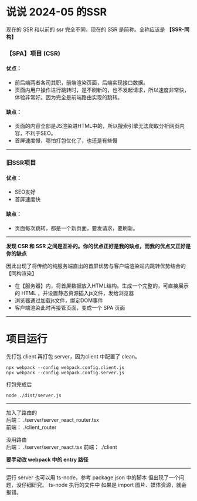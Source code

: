 # 说说 2024-05 的SSR

现在的 SSR 和以前的 ssr 完全不同，现在的 SSR 是简称。全称应该是 **【SSR-同构】**


### 【SPA】项目 (CSR)
#### 优点：
+ 前后端两者各司其职，前端渲染页面，后端实现接口数据。
+ 页面内用户操作进行跳转时，是不刷新的，也不发起请求，所以速度非常快，体验非常好。因为完全是前端路由实现的跳转。
#### 缺点：
+ 页面的内容全部是JS渲染进HTML中的，所以搜索引擎无法爬取分析网页内容，不利于SEO。
+ 首屏速度慢，哪怕打包优化了，也还是有些慢

- - -

### 旧SSR项目
#### 优点：
+ SEO友好
+ 首屏速度快

#### 缺点：
+ 页面每次跳转，都是一个新页面，要发请求，要刷新。


- - -
**发现 CSR 和 SSR 之间是互补的。你的优点正好是我的缺点，而我的优点又正好是你的缺点**

因此出现了将传统的纯服务端直出的首屏优势与客户端渲染站内跳转优势结合的【同构渲染】
* 在【服务器】内，将首屏数据放入HTML结构。生成一个完整的，可直接展示的 HTML ，并设置静态资源插入js文件，发给浏览器
* 浏览器通过加载js文件，绑定DOM事件
* 客户端渲染此时再接管页面，变成一个 SPA 页面
- - -


# 项目运行

先打包 client 再打包 server，因为client 中配置了 clean。

```
npx webpack --config webpack.config.client.js 
npx webpack --config webpack.config.server.js 
```
打包完成后
```
node ./dist/server.js
```

---
加入了路由的 <br/>
后端： ./server/server_react_router.tsx  
前端： ./client_router

没用路由 <br/>
后端： ./server/server_react.tsx
前端： ./client


**要手动改 webpack 中的 entry 路径**



---
运行 server 也可以用 ts-node，参考 package.json 中的脚本
但出现了一个问题，没仔细研究。
ts-node 执行的文件中 如果是 import 图片、媒体资源，就会报错。

